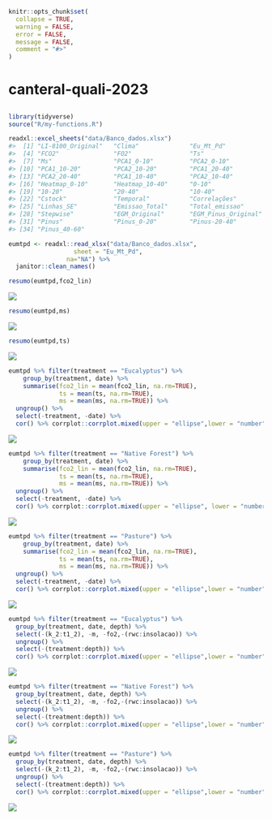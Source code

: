 
<!-- README.md is generated from README.Rmd. Please edit that file -->

``` r
knitr::opts_chunk$set(
  collapse = TRUE,
  warning = FALSE,
  error = FALSE,
  message = FALSE,
  comment = "#>"
)
```

# canteral-quali-2023

## 

``` r
library(tidyverse)
source("R/my-functions.R")
```

``` r
readxl::excel_sheets("data/Banco_dados.xlsx")
#>  [1] "LI-8100_Original"   "Clima"              "Eu_Mt_Pd"          
#>  [4] "FCO2"               "FO2"                "Ts"                
#>  [7] "Ms"                 "PCA1_0-10"          "PCA2_0-10"         
#> [10] "PCA1_10-20"         "PCA2_10-20"         "PCA1_20-40"        
#> [13] "PCA2_20-40"         "PCA1_10-40"         "PCA2_10-40"        
#> [16] "Heatmap_0-10"       "Heatmap_10-40"      "0-10"              
#> [19] "10-20"              "20-40"              "10-40"             
#> [22] "Cstock"             "Temporal"           "Correlações"       
#> [25] "Linhas_SE"          "Emissao_Total"      "Total_emissao"     
#> [28] "Stepwise"           "EGM_Original"       "EGM_Pinus_Original"
#> [31] "Pinus"              "Pinus_0-20"         "Pinus-20-40"       
#> [34] "Pinus_40-60"
```

``` r
eumtpd <- readxl::read_xlsx("data/Banco_dados.xlsx",
                  sheet = "Eu_Mt_Pd",
                na="NA") %>% 
  janitor::clean_names()
```

``` r
resumo(eumtpd,fco2_lin)
```

![](README_files/figure-gfm/unnamed-chunk-5-1.png)<!-- -->

``` r
resumo(eumtpd,ms)
```

![](README_files/figure-gfm/unnamed-chunk-5-2.png)<!-- -->

``` r
resumo(eumtpd,ts)
```

![](README_files/figure-gfm/unnamed-chunk-5-3.png)<!-- -->

``` r
eumtpd %>% filter(treatment == "Eucalyptus") %>% 
    group_by(treatment, date) %>%
    summarise(fco2_lin = mean(fco2_lin, na.rm=TRUE),
              ts = mean(ts, na.rm=TRUE),
              ms = mean(ms, na.rm=TRUE)) %>% 
  ungroup() %>% 
  select(-treatment, -date) %>% 
  cor() %>% corrplot::corrplot.mixed(upper = "ellipse",lower = "number",lower.col = "black")
```

![](README_files/figure-gfm/unnamed-chunk-6-1.png)<!-- -->

``` r
eumtpd %>% filter(treatment == "Native Forest") %>% 
    group_by(treatment, date) %>%
    summarise(fco2_lin = mean(fco2_lin, na.rm=TRUE),
              ts = mean(ts, na.rm=TRUE),
              ms = mean(ms, na.rm=TRUE)) %>% 
  ungroup() %>% 
  select(-treatment, -date) %>% 
  cor() %>% corrplot::corrplot.mixed(upper = "ellipse", lower = "number",lower.col = "black")
```

![](README_files/figure-gfm/unnamed-chunk-7-1.png)<!-- -->

``` r
eumtpd %>% filter(treatment == "Pasture") %>% 
    group_by(treatment, date) %>%
    summarise(fco2_lin = mean(fco2_lin, na.rm=TRUE),
              ts = mean(ts, na.rm=TRUE),
              ms = mean(ms, na.rm=TRUE)) %>% 
  ungroup() %>% 
  select(-treatment, -date) %>% 
  cor() %>% corrplot::corrplot.mixed(upper = "ellipse",lower = "number",lower.col = "black")
```

![](README_files/figure-gfm/unnamed-chunk-8-1.png)<!-- -->

``` r
eumtpd %>% filter(treatment == "Eucalyptus") %>% 
  group_by(treatment, date, depth) %>% 
  select(-(k_2:t1_2), -m, -fo2,-(rwc:insolacao)) %>% 
  ungroup() %>% 
  select(-(treatment:depth)) %>% 
  cor() %>% corrplot::corrplot.mixed(upper = "ellipse",lower = "number",lower.col = "black")
```

![](README_files/figure-gfm/unnamed-chunk-9-1.png)<!-- -->

``` r
eumtpd %>% filter(treatment == "Native Forest") %>% 
  group_by(treatment, date, depth) %>% 
  select(-(k_2:t1_2), -m, -fo2,-(rwc:insolacao)) %>% 
  ungroup() %>% 
  select(-(treatment:depth)) %>% 
  cor() %>% corrplot::corrplot.mixed(upper = "ellipse",lower = "number",lower.col = "black")
```

![](README_files/figure-gfm/unnamed-chunk-10-1.png)<!-- -->

``` r
eumtpd %>% filter(treatment == "Pasture") %>% 
  group_by(treatment, date, depth) %>% 
  select(-(k_2:t1_2), -m, -fo2,-(rwc:insolacao)) %>% 
  ungroup() %>% 
  select(-(treatment:depth)) %>% 
  cor() %>% corrplot::corrplot.mixed(upper = "ellipse",lower = "number",lower.col = "black")
```

![](README_files/figure-gfm/unnamed-chunk-11-1.png)<!-- -->
